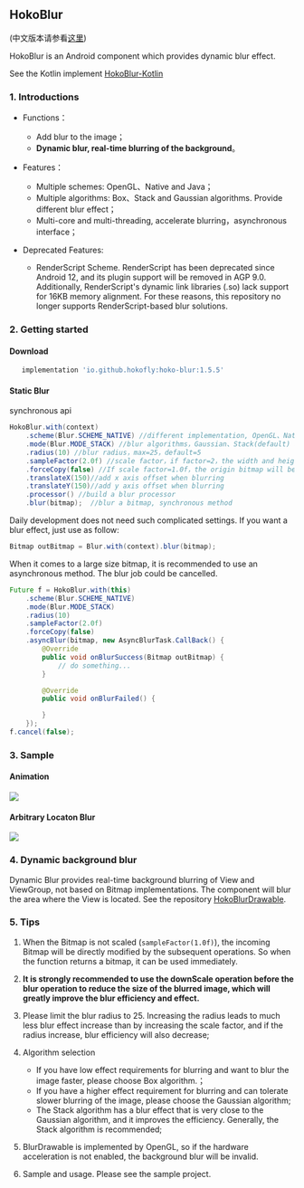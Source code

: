 ## HokoBlur

(中文版本请参看[这里](doc/README_CN.md))

HokoBlur is an Android component which provides dynamic blur effect.

See the Kotlin implement [HokoBlur-Kotlin](https://github.com/HokoFly/HokoBlur-Kotlin)


### 1. Introductions

- Functions：

	- Add blur to the image；
	- **Dynamic blur, real-time blurring of the background**。

- Features：
	- Multiple schemes: OpenGL、Native and Java；
	- Multiple algorithms: Box、Stack and Gaussian algorithms. Provide different blur effect；
	- Multi-core and multi-threading, accelerate blurring，asynchronous interface；

- Deprecated Features:
    - RenderScript Scheme. RenderScript has been deprecated since Android 12, and its plugin support will be removed in AGP 9.0. Additionally, RenderScript's dynamic link libraries (.so) lack support for 16KB memory alignment. For these reasons, this repository no longer supports RenderScript-based blur solutions.

### 2. Getting started


#### Download

```groovy
   implementation 'io.github.hokofly:hoko-blur:1.5.5'
```

#### Static Blur

synchronous api

```java
HokoBlur.with(context)
    .scheme(Blur.SCHEME_NATIVE) //different implementation, OpenGL、Native(default) and Java
    .mode(Blur.MODE_STACK) //blur algorithms，Gaussian、Stack(default) and Box
    .radius(10) //blur radius，max=25，default=5
    .sampleFactor(2.0f) //scale factor，if factor=2，the width and height of a bitmap will be scale to 1/2 sizes，default=5
    .forceCopy(false) //If scale factor=1.0f，the origin bitmap will be modified. You could set forceCopy=true to avoid it. default=false
    .translateX(150)//add x axis offset when blurring
    .translateY(150)//add y axis offset when blurring
    .processor() //build a blur processor
    .blur(bitmap);	//blur a bitmap, synchronous method

```

Daily development does not need such complicated settings. If you want a blur effect, just use as follow:

```java
Bitmap outBitmap = Blur.with(context).blur(bitmap);

```

When it comes to a large size bitmap, it is recommended to use an asynchronous method. The blur job could be cancelled.


```java
Future f = HokoBlur.with(this)
    .scheme(Blur.SCHEME_NATIVE)
    .mode(Blur.MODE_STACK)
    .radius(10)
    .sampleFactor(2.0f)
    .forceCopy(false)
    .asyncBlur(bitmap, new AsyncBlurTask.CallBack() {
        @Override
        public void onBlurSuccess(Bitmap outBitmap) {
        	// do something...
        }

        @Override
        public void onBlurFailed() {

        }
    });
f.cancel(false);    

```

### 3. Sample

#### Animation

![](https://github.com/HokoFly/HokoBlur/blob/master/doc/graphic/animation_blur_progress.gif?raw=true)


#### Arbitrary Locaton Blur

![](https://github.com/HokoFly/HokoBlur/blob/master/doc/graphic/dynamic_blur.gif?raw=true)



### 4. Dynamic background blur

Dynamic Blur provides real-time background blurring of View and ViewGroup, not based on Bitmap implementations. The component will blur the area where the View is located.  See the repository [HokoBlurDrawable](https://github.com/HokoFly/HokoBlurDrawable).



### 5. Tips


1. When the Bitmap is not scaled (```sampleFactor(1.0f)```), the incoming Bitmap will be directly modified by the subsequent operations. So when the function returns a bitmap, it can be used immediately.

2. **It is strongly recommended to use the downScale operation before the blur operation to reduce the size of the blurred image, which will greatly improve the blur efficiency and effect.**

3. Please limit the blur radius to 25. Increasing the radius leads to much less  blur effect increase than by increasing the scale factor, and if the radius increase, blur efficiency will also decrease;

4. Algorithm selection
	- If you have low effect requirements for blurring and want to blur the image faster, please choose Box algorithm.；
	- If you have a higher effect requirement for blurring and can tolerate slower blurring of the image, please choose the Gaussian algorithm;
	- The Stack algorithm has a blur effect that is very close to the Gaussian algorithm, and it improves the efficiency. Generally, the Stack algorithm is recommended;
	
5. BlurDrawable is implemented by OpenGL, so if the hardware acceleration is not enabled, the background blur will be invalid.

6. Sample and usage. Please see the sample project.
